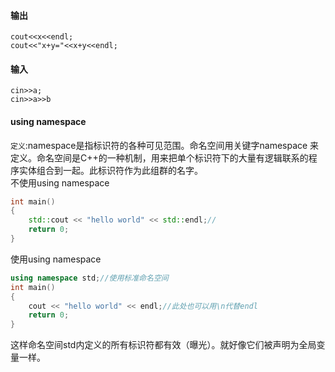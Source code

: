 #### 输出
`cout<<x<<endl;`   
`cout<<"x+y="<<x+y<<endl;`
#### 输入
`cin>>a;`   
`cin>>a>>b`  
#### using namespace
`定义`:namespace是指标识符的各种可见范围。命名空间用关键字namespace 来定义。命名空间是C++的一种机制，用来把单个标识符下的大量有逻辑联系的程序实体组合到一起。此标识符作为此组群的名字。   
不使用using namespace
```c++
int main()
{
    std::cout << "hello world" << std::endl;//
    return 0;
}
```
使用using namespace
```c++
using namespace std;//使用标准命名空间
int main()
{
    cout << "hello world" << endl;//此处也可以用\n代替endl
    return 0;
}
```
这样命名空间std内定义的所有标识符都有效（曝光）。就好像它们被声明为全局变量一样。   

